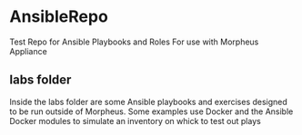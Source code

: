 # AnsibleRepo

Test Repo for Ansible Playbooks and Roles
For use with Morpheus Appliance

## labs folder

Inside the labs folder are some Ansible playbooks and exercises designed to be run outside of Morpheus. Some examples use Docker and the Ansible Docker modules to simulate an inventory on whick to test out plays
